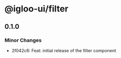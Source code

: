 # @igloo-ui/filter

## 0.1.0

### Minor Changes

- 2f042c6: Feat: initial release of the filter component
